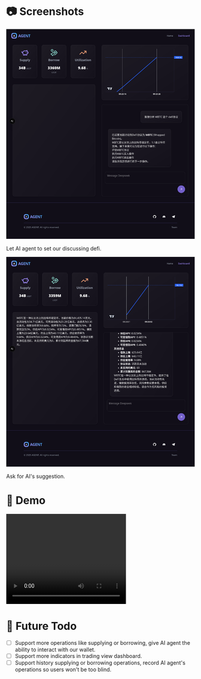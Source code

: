 # 📷 Screenshots

![Set our discussing defi to WBTC](./assets/VitaFlux-Screenshot-1.png)

Let AI agent to set our discussing defi.

![Ask for AI's suggestion](./assets/VitaFlux-Screenshot-2.png)

Ask for AI's suggestion.

# 📌 Demo

<video src="./assets/demo-2025-04-17-22-11-02.mp4" width="320" height="240" controls></video>

# 🔭 Future Todo

+ [ ] Support more operations like supplying or borrowing, give AI agent the ability to
  interact with our wallet.
+ [ ] Support more indicators in trading view dashboard.
+ [ ] Support history supplying or borrowing operations, record AI agent's operations so
  users won't be too blind.